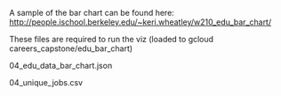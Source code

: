 A sample of the bar chart can be found here: http://people.ischool.berkeley.edu/~keri.wheatley/w210_edu_bar_chart/

These files are required to run the viz (loaded to gcloud careers_capstone/edu_bar_chart)

04_edu_data_bar_chart.json

04_unique_jobs.csv
